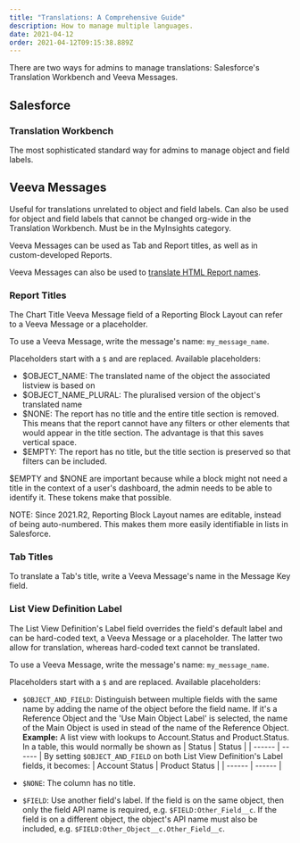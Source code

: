 ```yaml
---
title: "Translations: A Comprehensive Guide"
description: How to manage multiple languages.
date: 2021-04-12
order: 2021-04-12T09:15:38.889Z
---
```


There are two ways for admins to manage translations: Salesforce's Translation Workbench and Veeva Messages.

## Salesforce

### Translation Workbench

The most sophisticated standard way for admins to manage object and field labels.

## Veeva Messages

Useful for translations unrelated to object and field labels. Can also be used for object and field labels that cannot be changed org-wide in the Translation Workbench. Must be in the MyInsights category.

Veeva Messages can be used as Tab and Report titles, as well as in custom-developed Reports.

Veeva Messages can also be used to [translate HTML Report names](https://crmhelp.veeva.com/doc/Content/CRM_topics/MyInsights/MyInsightsAdvFunct/TabTranslations.htm).

### Report Titles

The Chart Title Veeva Message field of a Reporting Block Layout can refer to a Veeva Message or a placeholder.

To use a Veeva Message, write the message's name: `my_message_name`.

Placeholders start with a `$` and are replaced. Available placeholders:

- $OBJECT_NAME: The translated name of the object the associated listview is based on
- $OBJECT_NAME_PLURAL: The pluralised version of the object's translated name
- $NONE: The report has no title and the entire title section is removed. This means that the report cannot have any filters or other elements that would appear in the title section. The advantage is that this saves vertical space.
- $EMPTY: The report has no title, but the title section is preserved so that filters can be included.

$EMPTY and $NONE are important because while a block might not need a title in the context of a user's dashboard, the admin needs to be able to identify it. These tokens make that possible.

NOTE: Since 2021.R2, Reporting Block Layout names are editable, instead of being auto-numbered. This makes them more easily identifiable in lists in Salesforce.

### Tab Titles

To translate a Tab's title, write a Veeva Message's name in the Message Key field.

### List View Definition Label

The List View Definition's Label field overrides the field's default label and can be hard-coded text, a Veeva Message or a placeholder. The latter two allow for translation, whereas hard-coded text cannot be translated.

To use a Veeva Message, write the message's name: `my_message_name`.

Placeholders start with a `$` and are replaced. Available placeholders:

- `$OBJECT_AND_FIELD`: Distinguish between multiple fields with the same name by adding the name of the object before the field name. If it's a Reference Object and the 'Use Main Object Label' is selected, the name of the Main Object is used in stead of the name of the Reference Object.
  **Example:**
  A list view with lookups to Account.Status and Product.Status. In a table, this would normally be shown as
  | Status | Status |
  | ------ | ------ |
  By setting `$OBJECT_AND_FIELD` on both List View Definition's Label fields, it becomes:
  | Account Status | Product Status |
  | ------ | ------ |

- `$NONE`: The column has no title.
- `$FIELD`: Use another field's label. If the field is on the same object, then only the field API name is required, e.g. `$FIELD:Other_Field__c`. If the field is on a different object, the object's API name must also be included, e.g. `$FIELD:Other_Object__c.Other_Field__c`.